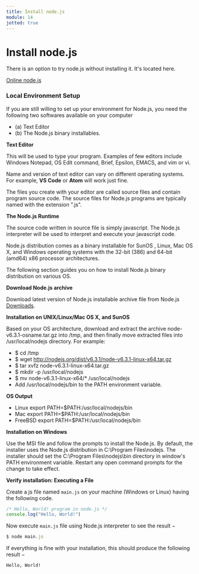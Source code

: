 ```yaml
---
title: Install node.js
module: 14
jotted: true
---
```


# Install node.js

There is an option to try node.js without installing it. It's located here.

<a href="https://www.tutorialspoint.com/execute_nodejs_online.php" target="_new">Online node.js</a>

### Local Environment Setup

If you are still willing to set up your environment for Node.js, you need the following two softwares available on your computer
- (a) Text Editor 
- (b) The Node.js binary installables.

**Text Editor**

This will be used to type your program. Examples of few editors include Windows Notepad, OS Edit command, Brief, Epsilon, EMACS, and vim or vi.

Name and version of text editor can vary on different operating systems. For example, **VS Code** or **Atom** will work just fine.

The files you create with your editor are called source files and contain program source code. The source files for Node.js programs are typically named with the extension ".js".

**The Node.js Runtime**

The source code written in source file is simply javascript. The Node.js interpreter will be used to interpret and execute your javascript code.

Node.js distribution comes as a binary installable for SunOS , Linux, Mac OS X, and Windows operating systems with the 32-bit (386) and 64-bit (amd64) x86 processor architectures.

The following section guides you on how to install Node.js binary distribution on various OS.

**Download Node.js archive**

Download latest version of Node.js installable archive file from Node.js <a href="https://nodejs.org/download/" target="_new">Downloads</a>. 

**Installation on UNIX/Linux/Mac OS X, and SunOS**

Based on your OS architecture, download and extract the archive node-v6.3.1-osname.tar.gz into /tmp, and then finally move extracted files into /usr/local/nodejs directory. For example:

- $ cd /tmp
- $ wget http://nodejs.org/dist/v6.3.1/node-v6.3.1-linux-x64.tar.gz
- $ tar xvfz node-v6.3.1-linux-x64.tar.gz
- $ mkdir -p /usr/local/nodejs
- $ mv node-v6.3.1-linux-x64/* /usr/local/nodejs
- Add /usr/local/nodejs/bin to the PATH environment variable.

**OS Output**

- Linux	export PATH=$PATH:/usr/local/nodejs/bin
- Mac	export PATH=$PATH:/usr/local/nodejs/bin
- FreeBSD	export PATH=$PATH:/usr/local/nodejs/bin

**Installation on Windows**

Use the MSI file and follow the prompts to install the Node.js. By default, 
the installer uses the Node.js distribution in C:\Program Files\nodejs. The installer should set the C:\Program Files\nodejs\bin directory in window's PATH environment variable. Restart any open command prompts for the change to take effect.

**Verify installation: Executing a File**

Create a js file named `main.js` on your machine (Windows or Linux) having the following code.

```js
/* Hello, World! program in node.js */
console.log("Hello, World!")
```

Now execute `main.js` file using Node.js interpreter to see the result −

```js
$ node main.js
```
If everything is fine with your installation, this should produce the following result −

`Hello, World!`
